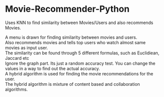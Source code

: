 # Movie-Recommender-Python
Uses KNN to find similarity between Movies/Users and also recommends Movies.

A menu is drawn for finding similarity between movies and users.                                                                          
Also recommends movies and tells top users who watch almost same movies as input user.                                                    
The similarity can be found through 5 different formulas, such as Euclidiean, Jaccard etc                                                 
Ignore the graph part. Its just a random accuracy test. You can change the values in a way to find out the actual accuracy.               
A hybrid algorithm is used for finding the movie recommendations for the user.                                                            
The hybrid algorithm is mixture of content based and collaboration algorithms.
